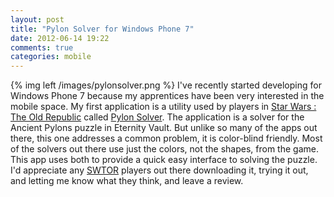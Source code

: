 ```yaml
---
layout: post
title: "Pylon Solver for Windows Phone 7"
date: 2012-06-14 19:22
comments: true
categories: mobile
---
```


{% img left /images/pylonsolver.png %}
I've recently started developing for Windows Phone 7 because my apprentices have been very interested in the mobile space.  My first application is a utility used by players in [Star Wars : The Old Republic][swtor] called [Pylon Solver][app].  The application is a solver for the Ancient Pylons puzzle in Eternity Vault.  But unlike so many of the apps out there, this one addresses a common problem, it is color-blind friendly.  Most of the solvers out there use just the colors, not the shapes, from the game.  This app uses both to provide a quick easy interface to solving the puzzle.  I'd appreciate any [SWTOR][swtor] players out there downloading it, trying it out, and letting me know what they think, and leave a review.

[swtor]: http://swtor.com
[app]: http://windowsphone.com/s?appid=9b2a529d-8b02-4db7-a954-71677a50268b
